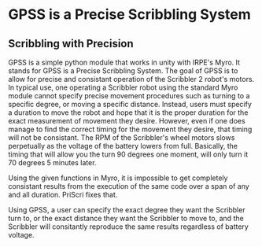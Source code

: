 GPSS is a Precise Scribbling System
======
Scribbling with Precision
-------------------------

GPSS is a simple python module that works in unity with IRPE's Myro. It stands for GPSS is a Precise Scribbling System. The goal of GPSS is to allow for precise and consistant operation of the Scribbler 2 robot's motors. In typical use, one operating a Scribbler robot using the standard Myro module cannot specify precise movement procedures such as turning to a specific degree, or moving a specific distance. Instead, users must specify a duration to move the robot and hope that it is the proper duration for the exact measurement of movement they desire. However, even if one does manage to find the correct timing for the movement they desire, that timing will not be consistant. The RPM of the Scribbler's wheel motors slows perpetually as the voltage of the battery lowers from full. Basically, the timing that will allow you the turn 90 degrees one moment, will only turn it 70 degrees 5 minutes later. 

Using the given functions in Myro, it is impossible to get completely consistant results from the execution of the same code over a span of any and all duration. PriScri fixes that.

Using GPSS, a user can specify the exact degree they want the Scribbler turn to, or the exact distance they want the Scribbler to move to, and the Scribbler will consitantly reproduce the same results regardless of battery voltage.

